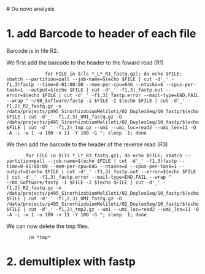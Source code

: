 # Du novo analysis


# 1. add Barcode to header of each file
Barcode is in file R2.

We first add the barcode to the header to the foward read (R1)

                  for FILE in $(ls *_L*_R1_fastq.gz); do echo $FILE; sbatch --partition=pall --job-name=$(echo $FILE | cut -d'_' -f1,3)fastp --time=0-01:00:00 --mem-per-cpu=64G --ntasks=8 --cpus-per-task=1 --output=$(echo $FILE | cut -d'_' -f1,3)_fastp.out --error=$(echo $FILE | cut -d'_' -f1,3)_fastp.error --mail-type=END,FAIL --wrap " ~/00_Software/fastp -i $FILE -I $(echo $FILE | cut -d'_' -f1,2)_R2_fastq.gz -o /data/projects/p495_SinorhizobiumMeliloti/02_DuplexSeq/10_fastp/$(echo $FILE | cut -d'_' -f1,2,3)_UMI_fastq.gz -O /data/projects/p495_SinorhizobiumMeliloti/02_DuplexSeq/10_fastp/$(echo $FILE | cut -d'_' -f1,2)_tmp.gz --umi --umi_loc=read2 --umi_len=11 -Q -A -L -w 1 -u 100 -n 11 -Y 100 -G "; sleep  1; done

We then add the barcode to the header of the reverse read (R3)

           for FILE in $(ls *_L*_R3_fastq.gz); do echo $FILE; sbatch --partition=pall --job-name=$(echo $FILE | cut -d'_' -f1,3)fastp --time=0-01:00:00 --mem-per-cpu=64G --ntasks=8 --cpus-per-task=1 --output=$(echo $FILE | cut -d'_' -f1,3)_fastp.out --error=$(echo $FILE | cut -d'_' -f1,3)_fastp.error --mail-type=END,FAIL --wrap " ~/00_Software/fastp -i $FILE -I $(echo $FILE | cut -d'_' -f1,2)_R2_fastq.gz -o /data/projects/p495_SinorhizobiumMeliloti/02_DuplexSeq/10_fastp/$(echo $FILE | cut -d'_' -f1,2,3)_UMI_fastq.gz -O /data/projects/p495_SinorhizobiumMeliloti/02_DuplexSeq/10_fastp/$(echo $FILE | cut -d'_' -f1,2)_tmp2.gz --umi --umi_loc=read2 --umi_len=11 -Q -A -L -w 1 -u 100 -n 11 -Y 100 -G "; sleep  1; done


We can now delete the tmp files.

            rm *tmp*


# 2. demultiplex with fastp

     
